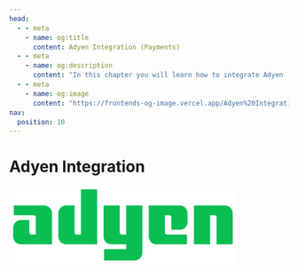 ```yaml
---
head:
  - - meta
    - name: og:title
      content: Adyen Integration (Payments)
  - - meta
    - name: og:description
      content: "In this chapter you will learn how to integrate Adyen (Payments)."
  - - meta
    - name: og:image
      content: "https://frontends-og-image.vercel.app/Adyen%20Integration.png?fontSize=120px"
nav:
  position: 10
---
```


# Adyen Integration

[<img src="../../../.assets/payment-icons/adyen.png" alt="Adyen Logo" class="mb-8 h-20" />](https://docs.adyen.com/)
